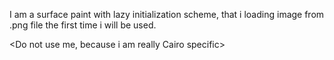 I am a surface paint with lazy initialization scheme, that i loading image from .png filethe first time i will be used.<Do not use me, because i am really Cairo specific>